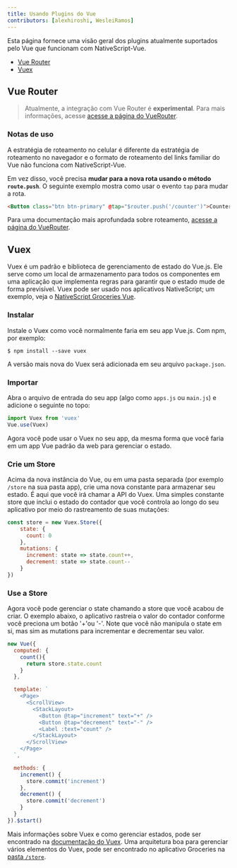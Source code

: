 ```yaml
---
title: Usando Plugins do Vue
contributors: [alexhiroshi, WesleiRamos]
---
```


Esta página fornece uma visão geral dos plugins atualmente suportados pelo Vue que funcionam com NativeScript-Vue.

* [Vue Router](#vue-router)
* [Vuex](#vuex)

## Vue Router

> Atualmente, a integração com Vue Router é **experimental**. Para mais informações, acesse [acesse a página do VueRouter](/pt-BR/docs/routing/vue-router/).

### Notas de uso

A estratégia de roteamento no celular é diferente da estratégia de roteamento no navegador e o formato de roteamento del links familiar do Vue não funciona com NativeScript-Vue.

Em vez disso, você precisa **mudar para a nova rota usando o método `route.push`**. O seguinte exemplo mostra como usar o evento `tap` para mudar a rota.

```HTML
<Button class="btn btn-primary" @tap="$router.push('/counter')">Counter</Button>
```

Para uma documentação mais aprofundada sobre roteamento, [acesse a página do VueRouter](/pt-BR/docs/routing/vue-router/).

## Vuex

Vuex é um padrão e biblioteca de gerenciamento de estado do Vue.js. Ele serve como um local de armazenamento para todos os componentes em uma aplicação que implementa regras para garantir que o estado mude de forma previsível. Vuex pode ser usado nos aplicativos NativeScript; um exemplo, veja o [NativeScript Groceries Vue](https://github.com/tralves/groceries-ns-vue).

### Instalar

Instale o Vuex como você normalmente faria em seu app Vue.js. Com npm, por exemplo:

```shell
$ npm install --save vuex
```

A versão mais nova do Vuex será adicionada em seu arquivo `package.json`.

### Importar

Abra o arquivo de entrada do seu app (algo como `apps.js` ou `main.js`) e adicione o seguinte no topo:

```js
import Vuex from 'vuex'
Vue.use(Vuex)
```
Agora você pode usar o Vuex no seu app, da mesma forma que você faria em um app Vue padrão da web para gerenciar o estado.

### Crie um Store

Acima da nova instância do Vue, ou em uma pasta separada (por exemplo `/store` na sua pasta app), crie uma nova constante para armazenar seu estado. É aqui que você irá chamar a API do Vuex. Uma simples constante store que inclui o estado do contador que você controla ao longo do seu aplicativo por meio do rastreamento de suas mutações:

```js
const store = new Vuex.Store({
    state: {
      count: 0
    },
    mutations: {
      increment: state => state.count++,
      decrement: state => state.count--
    }
})
```

### Use a Store

Agora você pode gerenciar o state chamando a store que você acabou de criar. O exemplo abaixo, o aplicativo rastreia o valor do contador conforme você preciona um botão '+'ou '-'. Note que você não manipula o state em si, mas sim as mutations para incrementar e decrementar seu valor.

```js
new Vue({
  computed: {
    count(){
      return store.state.count
    }
  },

  template: `
    <Page>
      <ScrollView>
        <StackLayout>
          <Button @tap="increment" text="+" />
          <Button @tap="decrement" text="-" />
          <Label :text="count" />
        </StackLayout>
      </ScrollView>
    </Page>
  `,

  methods: {
    increment() {
      store.commit('increment')
    },
    decrement() {
      store.commit('decrement')
    }
  }
}).$start()
```

Mais informações sobre Vuex e como gerenciar estados, pode ser encontrado na [documentação do Vuex](https://vuex.vuejs.org). Uma arquitetura boa para gerenciar vários elementos do Vuex, pode ser encontrado no aplicativo Groceries na [pasta `/store`](https://github.com/tralves/groceries-ns-vue/tree/master/app/store).
